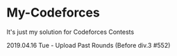 # My-Codeforces
It's just my solution for Codeforces Contests

2019.04.16 Tue - Upload Past Rounds (Before div.3 #552)
